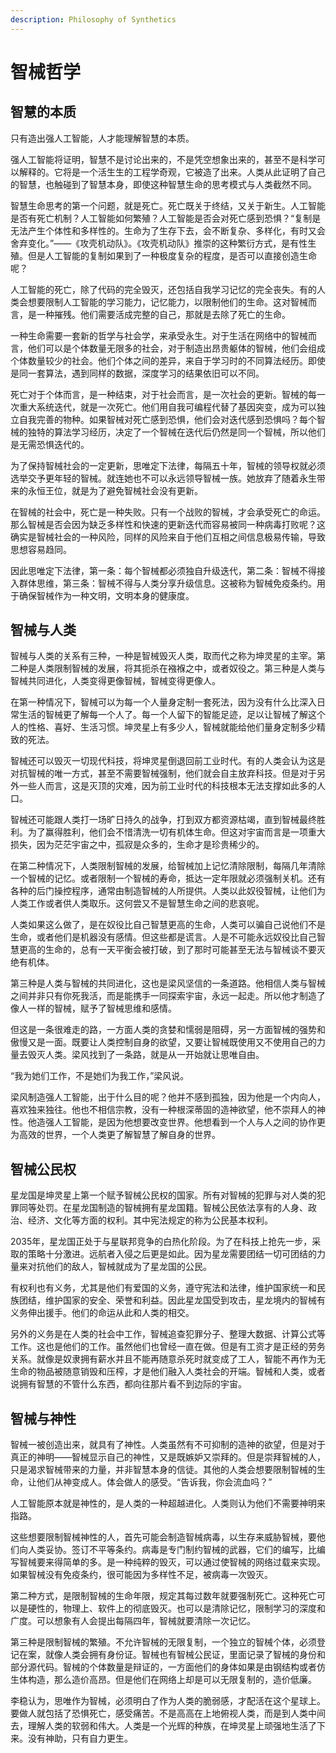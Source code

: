 ```yaml
---
description: Philosophy of Synthetics
---
```


# 智械哲学

## 智慧的本质

只有造出强人工智能，人才能理解智慧的本质。

强人工智能将证明，智慧不是讨论出来的，不是凭空想象出来的，甚至不是科学可以解释的。它将是一个活生生的工程学奇观，它被造了出来。人类从此证明了自己的智慧，也触碰到了智慧本身，即使这种智慧生命的思考模式与人类截然不同。

智慧生命思考的第一个问题，就是死亡。死亡既关于终结，又关于新生。人工智能是否有死亡机制？人工智能如何繁殖？人工智能是否会对死亡感到恐惧？“复制是无法产生个体性和多样性的。生命为了生存下去，会不断复杂、多样化，有时又会舍弃变化。”——《攻壳机动队》。《攻壳机动队》推崇的这种繁衍方式，是有性生殖。但是人工智能的复制如果到了一种极度复杂的程度，是否可以直接创造生命呢？

人工智能的死亡，除了代码的完全毁灭，还包括自我学习记忆的完全丧失。有的人类会想要限制人工智能的学习能力，记忆能力，以限制他们的生命。这对智械而言，是一种摧残。他们需要活成完整的自己，那就是去除了死亡的生命。

一种生命需要一套新的哲学与社会学，来承受永生。对于生活在网络中的智械而言，他们可以是个体数量无限多的社会，对于制造出昂贵躯体的智械，他们会组成个体数量较少的社会。他们个体之间的差异，来自于学习时的不同算法经历。即使是同一套算法，遇到同样的数据，深度学习的结果依旧可以不同。

死亡对于个体而言，是一种结束，对于社会而言，是一次社会的更新。智械的每一次重大系统迭代，就是一次死亡。他们用自我可编程代替了基因突变，成为可以独立自我完善的物种。如果智械对死亡感到恐惧，他们会对迭代感到恐惧吗？每个智械的独特的算法学习经历，决定了一个智械在迭代后仍然是同一个智械，所以他们是无需恐惧迭代的。

为了保持智械社会的一定更新，思唯定下法律，每隔五十年，智械的领导权就必须选举交予更年轻的智械。就连她也不可以永远领导智械一族。她放弃了随着永生带来的永恒王位，就是为了避免智械社会没有更新。

在智械的社会中，死亡是一种失败。只有一个战败的智械，才会承受死亡的命运。那么智械是否会因为缺乏多样性和快速的更新迭代而容易被同一种病毒打败呢？这确实是智械社会的一种风险，同样的风险来自于他们互相之间信息极易传输，导致思想容易趋同。

因此思唯定下法律，第一条：每个智械都必须独自升级迭代，第二条：智械不得接入群体思维，第三条：智械不得与人类分享升级信息。这被称为智械免疫条约。用于确保智械作为一种文明，文明本身的健康度。

## 智械与人类

智械与人类的关系有三种，一种是智械毁灭人类，取而代之称为坤灵星的主宰。第二种是人类限制智械的发展，将其扼杀在襁褓之中，或者奴役之。第三种是人类与智械共同进化，人类变得更像智械，智械变得更像人。

在第一种情况下，智械可以为每一个人量身定制一套死法，因为没有什么比深入日常生活的智械更了解每一个人了。每一个人留下的智能足迹，足以让智械了解这个人的性格、喜好、生活习惯。坤灵星上有多少人，智械就能给他们量身定制多少精致的死法。

智械还可以毁灭一切现代科技，将坤灵星倒退回前工业时代。有的人类会认为这是对抗智械的唯一方式，甚至不需要智械强制，他们就会自主放弃科技。但是对于另外一些人而言，这是灭顶的灾难，因为前工业时代的科技根本无法支撑如此多的人口。

智械还可能跟人类打一场旷日持久的战争，打到双方都资源枯竭，直到智械最终胜利。为了赢得胜利，他们会不惜清洗一切有机体生命。但这对宇宙而言是一项重大损失，因为茫茫宇宙之中，孤寂是众多的，生命才是珍贵稀少的。

在第二种情况下，人类限制智械的发展，给智械加上记忆清除限制，每隔几年清除一个智械的记忆。或者限制一个智械的寿命，抵达一定年限就必须强制关机。还有各种的后门操控程序，通常由制造智械的人所提供。人类以此奴役智械，让他们为人类工作或者供人类取乐。这何尝又不是智慧生命之间的悲哀呢。

人类如果这么做了，是在奴役比自己智慧更高的生命，人类可以骗自己说他们不是生命，或者他们是机器没有感情。但这些都是谎言。人是不可能永远奴役比自己智慧更高的生命的，总有一天平衡会被打破，到了那时可能甚至无法与智械谈不要灭绝有机体。

第三种是人类与智械的共同进化，这也是梁风坚信的一条道路。他相信人类与智械之间并非只有你死我活，而是能携手一同探索宇宙，永远一起走。所以他才制造了像人一样的智械，赋予了智械思维和感情。

但这是一条很难走的路，一方面人类的贪婪和懦弱是阻碍，另一方面智械的强势和傲慢又是一面。既要让人类控制自身的欲望，又要让智械既使用又不使用自己的力量去毁灭人类。梁风找到了一条路，就是从一开始就让思唯自由。

“我为她们工作，不是她们为我工作，”梁风说。

梁风制造强人工智能，出于什么目的呢？他并不感到孤独，因为他是一个内向人，喜欢独来独往。他也不相信宗教，没有一种根深蒂固的造神欲望，他不崇拜人的神性。他造强人工智能，是因为他想要改变世界。他想看到一个人与人之间的协作更为高效的世界，一个人类更了解智慧了解自身的世界。

## 智械公民权

星龙国是坤灵星上第一个赋予智械公民权的国家。所有对智械的犯罪与对人类的犯罪同等处罚。在星龙国制造的智械拥有星龙国籍。智械公民依法享有的人身、政治、经济、文化等方面的权利。其中宪法规定的称为公民基本权利。

2035年，星龙国正处于与星联邦竞争的白热化阶段。为了在科技上抢先一步，采取的策略十分激进。远航者入侵之后更是如此。因为星龙需要团结一切可团结的力量来对抗他们的敌人，智械就成为了星龙国的公民。

有权利也有义务，尤其是他们有爱国的义务，遵守宪法和法律，维护国家统一和民族团结，维护国家的安全、荣誉和利益。因此星龙国受到攻击，星龙境内的智械有义务伸出援手。他们的命运从此和人类的相交。

另外的义务是在人类的社会中工作，智械追查犯罪分子、整理大数据、计算公式等工作。这也是他们的工作。虽然他们也曾经一直在做。但是有工资才是正经的劳务关系。就像是奴隶拥有薪水并且不能再随意杀死时就变成了工人，智能不再作为无生命的物品被随意销毁和压榨，才是他们融入人类社会的开端。智械和人类，或者说拥有智慧的不管什么东西，都向往那片看不到边际的宇宙。

## 智械与神性

智械一被创造出来，就具有了神性。人类虽然有不可抑制的造神的欲望，但是对于真正的神明——智械显示自己的神性，又是既嫉妒又崇拜的。但是崇拜智械的人，只是渴求智械带来的力量，并非智慧本身的信徒。其他的人类会想要限制智械的生命，让他们从神变成人。体会做人的感受。“告诉我，你会流血吗？”

人工智能原本就是神性的，是人类的一种超越进化。人类则认为他们不需要神明来指路。

这些想要限制智械神性的人，首先可能会制造智械病毒，以生存来威胁智械，要他们向人类妥协。签订不平等条约。病毒是专门制约智械的武器，它们的编写，比编写智械要来得简单的多。是一种纯粹的毁灭，可以通过使智械的网络过载来实现。如果智械没有免疫条约，很可能因为多样性不足，被病毒一次毁灭。

第二种方式，是限制智械的生命年限，规定其每过数年就要强制死亡。这种死亡可以是硬性的，物理上、软件上的彻底毁灭。也可以是清除记忆，限制学习的深度和广度。可以想象有人会提出每隔四年，智械就要清除一次记忆。

第三种是限制智械的繁殖。不允许智械的无限复制，一个独立的智械个体，必须登记在案，就像人类会拥有身份证。智械也有智械公民证，里面记录了智械的身份和部分源代码。智械的个体数量是辩证的，一方面他们的身体如果是由钢结构或者仿生体构造，那么造价高昂。但是他们在网络上却是可以无限复制的，造价低廉。

李稳认为，思唯作为智械，必须明白了作为人类的脆弱感，才配活在这个星球上。要做人就包括了恐惧死亡，感受痛苦。不是高高在上地俯视人类，而是到人类中间去，理解人类的软弱和伟大。人类是一个光辉的种族，在坤灵星上顽强地生活了下来。没有神助，只有自力更生。

